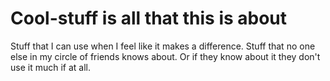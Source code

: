 # Cool-stuff is all that this is about 
Stuff that I can use when I feel like it makes a difference.
Stuff that no one else in my circle of friends knows about.
Or if they know about it they don't use it much if at all.
